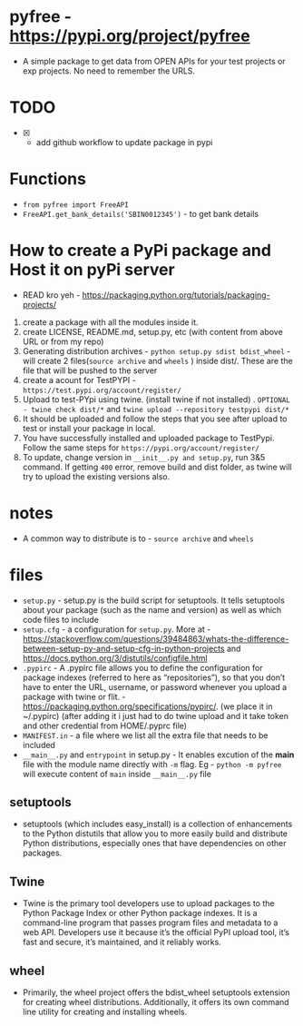 # pyfree - https://pypi.org/project/pyfree

- A simple package to get data from OPEN APIs for your test projects or exp projects. No need to remember the URLS.

# TODO
- [x] - add github workflow to update package in pypi

# Functions
- `from pyfree import FreeAPI` 
- `FreeAPI.get_bank_details('SBIN0012345')` - to get bank details

# How to create a PyPi package and Host it on pyPi server
- READ kro yeh - https://packaging.python.org/tutorials/packaging-projects/ 
1. create a package with all the modules inside it. 
2. create LICENSE, README.md, setup.py, etc (with content from above URL or from my repo)
3. Generating distribution archives - `python setup.py sdist bdist_wheel` - will create 2 files(`source archive` and `wheels`
) inside dist/. These are the file that will be pushed to the server
4. create a acount for TestPYPI - `https://test.pypi.org/account/register/`
5. Upload to test-PYpi using twine. (install twine if not installed) .  `OPTIONAL - twine check dist/*` and `twine upload --repository testpypi dist/*`
6. It should be uploaded and follow the steps that you see after upload to test or install your package in local.
7. You have successfully installed and uploaded package to TestPypi. Follow the same steps for `https://pypi.org/account/register/`
8. To update, change version in `__init__.py and setup.py`, run 3&5 command. If getting `400` error, remove build and dist folder, as twine will try to upload the existing versions also.


# notes
- A common way to distribute is to - `source archive` and `wheels`
# files
- `setup.py` - setup.py is the build script for setuptools. It tells setuptools about your package (such as the name and version) as well as which code files to include
- `setup.cfg` - a configuration for `setup.py`. More at - https://stackoverflow.com/questions/39484863/whats-the-difference-between-setup-py-and-setup-cfg-in-python-projects and https://docs.python.org/3/distutils/configfile.html
- `.pypirc` - A .pypirc file allows you to define the configuration for package indexes (referred to here as “repositories”), so that you don’t have to enter the URL, username, or password whenever you upload a package with twine or flit. - https://packaging.python.org/specifications/pypirc/. (we place it in ~/.pypirc) (after adding it i just had to do twine upload and it take token and other credential from HOME/.pyprc file)
- `MANIFEST.in` - a file where we list all the extra file that needs to be included 
- `__main__.py` and `entrypoint` in setup.py - It enables excution of the __main__ file with the module name directly with `-m` flag. Eg - `python -m pyfree` will execute content of `main` inside `__main__.py` file

## setuptools
- setuptools (which includes easy_install) is a collection of enhancements to the Python distutils that allow you to more easily build and distribute Python distributions, especially ones that have dependencies on other packages.

## Twine
- Twine is the primary tool developers use to upload packages to the Python Package Index or other Python package indexes. It is a command-line program that passes program files and metadata to a web API. Developers use it because it’s the official PyPI upload tool, it’s fast and secure, it’s maintained, and it reliably works.

## wheel
- Primarily, the wheel project offers the bdist_wheel setuptools extension for creating wheel distributions. Additionally, it offers its own command line utility for creating and installing wheels.
